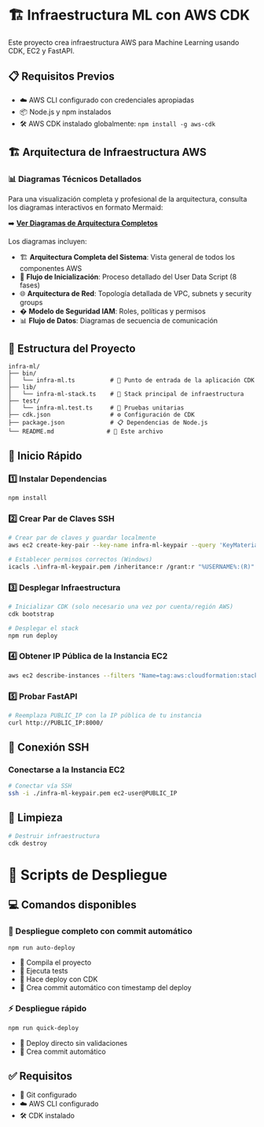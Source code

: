 # 🏗️ Infraestructura ML con AWS CDK

Este proyecto crea infraestructura AWS para Machine Learning usando CDK, EC2 y FastAPI.

## 📋 Requisitos Previos

- ☁️ AWS CLI configurado con credenciales apropiadas
- 📦 Node.js y npm instalados
- 🛠️ AWS CDK instalado globalmente: `npm install -g aws-cdk`

## 🏗️ Arquitectura de Infraestructura AWS

### 📊 Diagramas Técnicos Detallados

Para una visualización completa y profesional de la arquitectura, consulta los diagramas interactivos en formato Mermaid:

➡️ **[Ver Diagramas de Arquitectura Completos](./ARQUITECTURA_MERMAID.md)**

Los diagramas incluyen:
- 🏗️ **Arquitectura Completa del Sistema**: Vista general de todos los componentes AWS
- 🔄 **Flujo de Inicialización**: Proceso detallado del User Data Script (8 fases)
- 🌐 **Arquitectura de Red**: Topología detallada de VPC, subnets y security groups
- � **Modelo de Seguridad IAM**: Roles, políticas y permisos
- 📊 **Flujo de Datos**: Diagramas de secuencia de comunicación

## 📁 Estructura del Proyecto

```
infra-ml/
├── bin/
│   └── infra-ml.ts          # 🚀 Punto de entrada de la aplicación CDK
├── lib/
│   └── infra-ml-stack.ts    # 🏢 Stack principal de infraestructura
├── test/
│   └── infra-ml.test.ts     # 🧪 Pruebas unitarias
├── cdk.json                 # ⚙️ Configuración de CDK
├── package.json             # 📋 Dependencias de Node.js
└── README.md               # 📖 Este archivo
```

## 🚀 Inicio Rápido

### 1️⃣ Instalar Dependencias

```bash
npm install
```

### 2️⃣ Crear Par de Claves SSH

```bash
# Crear par de claves y guardar localmente
aws ec2 create-key-pair --key-name infra-ml-keypair --query 'KeyMaterial' --output text > ./infra-ml-keypair.pem

# Establecer permisos correctos (Windows)
icacls .\infra-ml-keypair.pem /inheritance:r /grant:r "%USERNAME%:(R)"
```

### 3️⃣ Desplegar Infraestructura

```bash
# Inicializar CDK (solo necesario una vez por cuenta/región AWS)
cdk bootstrap

# Desplegar el stack
npm run deploy
```

### 4️⃣ Obtener IP Pública de la Instancia EC2

```bash
aws ec2 describe-instances --filters "Name=tag:aws:cloudformation:stack-name,Values=InfraMlStack" --query 'Reservations[*].Instances[*].PublicIpAddress' --output text
```

### 5️⃣ Probar FastAPI

```bash
# Reemplaza PUBLIC_IP con la IP pública de tu instancia
curl http://PUBLIC_IP:8000/
```

## 🔐 Conexión SSH

### Conectarse a la Instancia EC2

```bash
# Conectar vía SSH
ssh -i ./infra-ml-keypair.pem ec2-user@PUBLIC_IP
```

## 🧹 Limpieza

```bash
# Destruir infraestructura
cdk destroy
```

# 📜 Scripts de Despliegue

## 💻 Comandos disponibles

### 🔄 Despliegue completo con commit automático
```bash
npm run auto-deploy
```
- 🔨 Compila el proyecto
- 🧪 Ejecuta tests
- 🚀 Hace deploy con CDK
- 📝 Crea commit automático con timestamp del deploy

### ⚡ Despliegue rápido
```bash
npm run quick-deploy
```
- 🚀 Deploy directo sin validaciones
- 📝 Crea commit automático

## ✅ Requisitos
- 📝 Git configurado
- ☁️ AWS CLI configurado
- 🛠️ CDK instalado
